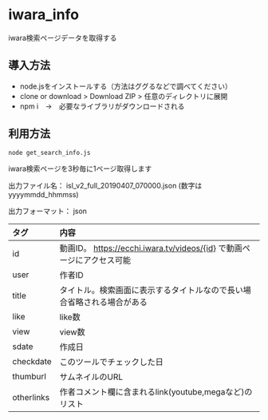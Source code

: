 # iwara_info
iwara検索ページデータを取得する

## 導入方法
- node.jsをインストールする（方法はググるなどで調べてください）
- clone or download > Download ZIP > 任意のディレクトリに展開
- npm i　→　必要なライブラリがダウンロードされる

## 利用方法
```
node get_search_info.js
```
 iwara検索ページを3秒毎に1ページ取得します

 出力ファイル名： isl_v2_full_20190407_070000.json (数字はyyyymmdd_hhmmss)
 
 出力フォーマット： json

|タグ|内容|
|:--|:--|
|id|動画ID。 https://ecchi.iwara.tv/videos/{id} で動画ページにアクセス可能|
|user|作者ID|
|title|タイトル。検索画面に表示するタイトルなので長い場合省略される場合がある|
|like|like数|
|view|view数|
|sdate|作成日|
|checkdate|このツールでチェックした日|
|thumburl|サムネイルのURL|
|otherlinks|作者コメント欄に含まれるlink(youtube,megaなど)のリスト|

